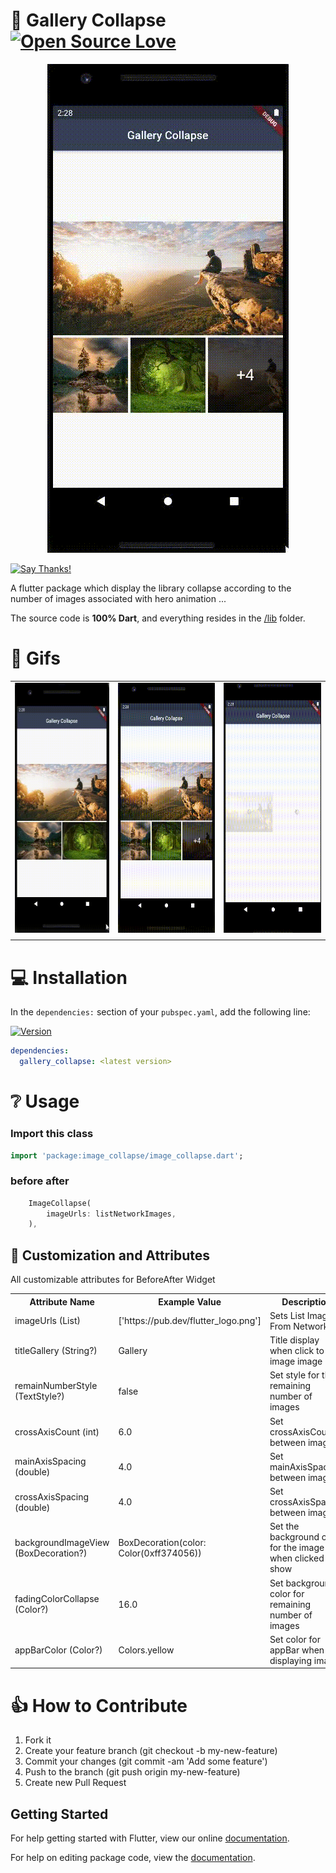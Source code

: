 # 👏 Gallery Collapse [![Open Source Love](https://badges.frapsoft.com/os/v1/open-source.svg?v=102)](https://opensource.org/licenses/MIT)

<p align="center"> 
<img src="https://github.com/ThuyenPV/resource-repo/blob/main/gallery_collapse/gif/d8cd7ffd0da549ce64bc55e81254e1d9.gif">
</p>

[![Say Thanks!](https://img.shields.io/badge/Say%20Thanks-!-1EAEDB.svg)](https://ko-fi.com/zuyenz)

<p>A flutter package which display the library collapse according to the number of images associated with hero animation ...</p>

The source code is **100% Dart**, and everything resides in the [/lib](https://github.com/xsahil03x/giffy_dialog/tree/master/lib) folder.

# 🔅 Gifs

|                                                                                                                                                          |                                                                                                                                                          |                                                                                                                                                          |
| -------------------------------------------------------------------------------------------------------------------------------------------------------- | -------------------------------------------------------------------------------------------------------------------------------------------------------- | -------------------------------------------------------------------------------------------------------------------------------------------------------- |
| <img src="https://github.com/ThuyenPV/resource-repo/blob/main/gallery_collapse/gif/06e08b7805562c84edc9b2d57117a900.gif" height="400" alt="Screenshot"/> | <img src="https://github.com/ThuyenPV/resource-repo/blob/main/gallery_collapse/gif/0bc449b8e06aee0c121872e2e94109b1.gif" height="400" alt="Screenshot"/> | <img src="https://github.com/ThuyenPV/resource-repo/blob/main/gallery_collapse/gif/581a7e66420a8405c4b1ee8228ca967d.gif" height="400" alt="Screenshot"/> |
|                                                                                                                                                          |                                                                                                                                                          |                                                                                                                                                          |

# 💻 Installation

In the `dependencies:` section of your `pubspec.yaml`, add the following line:

[![Version](https://img.shields.io/pub/v/before_after.svg)](https://pub.dartlang.org/packages/before_after)

```yaml
dependencies:
  gallery_collapse: <latest version>
```

# ❔ Usage

### Import this class

```dart
import 'package:image_collapse/image_collapse.dart';
```

### before after

```dart
    ImageCollapse(
        imageUrls: listNetworkImages,
    ),
```

## 🎨 Customization and Attributes

All customizable attributes for BeforeAfter Widget

<table>
    <th>Attribute Name</th>
    <th>Example Value</th>
    <th>Description</th>
    <tr>
        <td>imageUrls (List<String>)</td>
        <td>['https://pub.dev/flutter_logo.png']</td>
        <td>Sets List Images From Network</td>
    </tr>
    <tr>
        <td>titleGallery (String?)</td>
        <td>Gallery</td>
        <td>Title display when click to a image image</td>
    </tr>
    <tr>
        <td>remainNumberStyle (TextStyle?)</td>
        <td>false</td>
        <td>Set style for the remaining number of images</td>
        </tr>
    <tr>
        <td>crossAxisCount (int)</td>
        <td>6.0</td>
        <td>Set crossAxisCount between images</td>
    </tr>
    <tr>
        <td>mainAxisSpacing (double)</td>
        <td>4.0</td>
        <td>Set mainAxisSpacing between images</td>
    </tr>
    <tr>
        <td>crossAxisSpacing (double)</td>
        <td>4.0</td>
        <td>Set crossAxisSpacing between images</td>
    </tr>
    <tr>
        <td>backgroundImageView (BoxDecoration?)</td>
        <td> BoxDecoration(color: Color(0xff374056))</td>
        <td>Set the background color for the image when clicked show</td>
    </tr>
      <tr>
        <td>fadingColorCollapse (Color?)</td>
        <td>16.0</td>
        <td>Set background color for remaining number of images</td>
    </tr>
      <tr>
        <td>appBarColor (Color?)</td>
        <td>Colors.yellow</td>
        <td>Set color for appBar when displaying image</td>
    </tr>
    
</table>

# 👍 How to Contribute

1. Fork it
2. Create your feature branch (git checkout -b my-new-feature)
3. Commit your changes (git commit -am 'Add some feature')
4. Push to the branch (git push origin my-new-feature)
5. Create new Pull Request

## Getting Started

For help getting started with Flutter, view our online [documentation](https://flutter.io/).

For help on editing package code, view the [documentation](https://flutter.io/developing-packages/).
